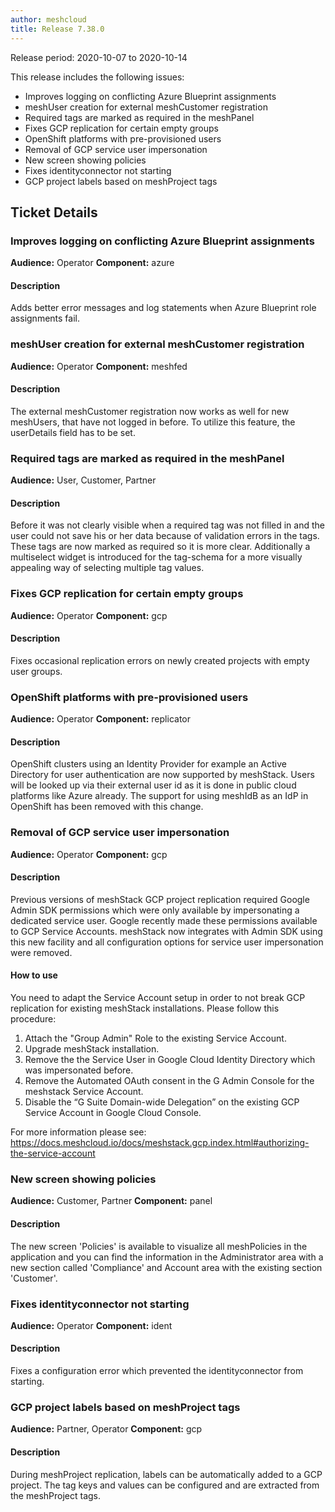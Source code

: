 ```yaml
---
author: meshcloud
title: Release 7.38.0
---
```


Release period: 2020-10-07 to 2020-10-14

This release includes the following issues:
* Improves logging on conflicting Azure Blueprint assignments
* meshUser creation for external meshCustomer registration
* Required tags are marked as required in the meshPanel
* Fixes GCP replication for certain empty groups
* OpenShift platforms with pre-provisioned users
* Removal of GCP service user impersonation
* New screen showing policies
* Fixes identityconnector not starting
* GCP project labels based on meshProject tags
<!--truncate-->

## Ticket Details
### Improves logging on conflicting Azure Blueprint assignments
**Audience:** Operator
**Component:** azure


#### Description
Adds better error messages and log statements when Azure Blueprint role assignments fail.

### meshUser creation for external meshCustomer registration
**Audience:** Operator
**Component:** meshfed


#### Description
The external meshCustomer registration now works as well for
new meshUsers, that have not logged in before. To utilize this
feature, the userDetails field has to be set.

### Required tags are marked as required in the meshPanel
**Audience:** User, Customer, Partner


#### Description
Before it was not clearly visible when a required tag was not filled in and the user could not save his or her
data because of validation errors in the tags. These tags are now marked as required so it is more clear.
Additionally a multiselect widget is introduced for the tag-schema for a more visually appealing way of selecting
multiple tag values.

### Fixes GCP replication for certain empty groups
**Audience:** Operator
**Component:** gcp


#### Description
Fixes occasional replication errors on newly created projects with empty user groups.

### OpenShift platforms with pre-provisioned users
**Audience:** Operator
**Component:** replicator


#### Description
OpenShift clusters using an Identity Provider for example an Active Directory for user authentication are now supported
by meshStack. Users will be looked up via their external user id as it is done in public cloud platforms
like Azure already. The support for using meshIdB as an IdP in OpenShift has been removed with this change.

### Removal of GCP service user impersonation
**Audience:** Operator
**Component:** gcp


#### Description
Previous versions of meshStack GCP project replication required Google Admin SDK permissions which were
only available by impersonating a dedicated service user. Google recently made these permissions
available to GCP Service Accounts. meshStack now integrates with Admin SDK using this new facility
and all configuration options for service user impersonation were removed.

#### How to use
You need to adapt the Service Account setup in order to not break GCP replication for existing
meshStack installations. Please follow this procedure:

1. Attach the "Group Admin" Role to the existing Service Account.
2. Upgrade meshStack installation.
3. Remove the the Service User in Google Cloud Identity Directory which was impersonated before.
4. Remove the Automated OAuth consent in the G Admin Console for the meshstack Service Account.
5. Disable the “G Suite Domain-wide Delegation” on the existing GCP Service Account in Google Cloud Console.

For more information please see: https://docs.meshcloud.io/docs/meshstack.gcp.index.html#authorizing-the-service-account

### New screen showing policies
**Audience:** Customer, Partner
**Component:** panel


#### Description
The new screen 'Policies' is available to visualize all meshPolicies in the application and you can find the
information in the Administrator area with a new section called 'Compliance' and Account area with the existing
section 'Customer'.

### Fixes identityconnector not starting
**Audience:** Operator
**Component:** ident


#### Description
Fixes a configuration error which prevented the identityconnector from starting.

### GCP project labels based on meshProject tags
**Audience:** Partner, Operator
**Component:** gcp


#### Description
During meshProject replication, labels can be automatically added to a GCP project.
The tag keys and values can be configured and are extracted from the meshProject tags.

